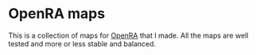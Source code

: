 # OpenRA maps

This is a collection of maps for [OpenRA](https://www.openra.net) that I
made. All the maps are well tested and more or less stable and balanced.
